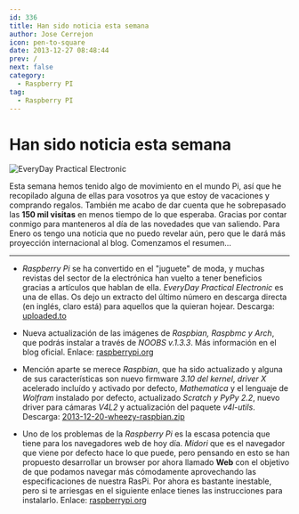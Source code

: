 ```yaml
---
id: 336
title: Han sido noticia esta semana
author: Jose Cerrejon
icon: pen-to-square
date: 2013-12-27 08:48:44
prev: /
next: false
category:
  - Raspberry PI
tag:
  - Raspberry PI
---
```


# Han sido noticia esta semana

![EveryDay Practical Electronic](/images/2013/12/every_day.jpg)

Esta semana hemos tenido algo de movimiento en el mundo Pi, así que he recopilado alguna de ellas para vosotros ya que estoy de vacaciones y comprando regalos. También me acabo de dar cuenta que he sobrepasado las **150 mil visitas** en menos tiempo de lo que esperaba. Gracias por contar conmigo para manteneros al día de las novedades que van saliendo. Para Enero os tengo una noticia que no puedo revelar aún, pero que le dará más proyección internacional al blog. Comenzamos el resumen…

- - -
* *Raspberry Pi* se ha convertido en el "juguete" de moda, y muchas revistas del sector de la electrónica han vuelto a tener beneficios gracias a artículos que hablan de ella. *EveryDay Practical Electronic* es una de ellas. Os dejo un extracto del último número en descarga directa (en inglés, claro está) para aquellos que la quieran hojear. Descarga: [uploaded.to](http://ul.to/mp82zueo)

* Nueva actualización de las imágenes de *Raspbian, Raspbmc y Arch*, que podrás instalar a través de *NOOBS v.1.3.3*. Más información en el blog oficial. Enlace: [raspberrypi.org](http://www.raspberrypi.org/archives/5580)

* Mención aparte se merece *Raspbian*, que ha sido actualizado y alguna de sus características son nuevo firmware *3.10 del kernel*, *driver X* acelerado incluído y activado por defecto, *Mathematica* y el lenguaje de *Wolfram* instalado por defecto,
actualizado *Scratch y PyPy 2.2*, nuevo driver para cámaras *V4L2* y actualización del paquete *v4l-utils*. Descarga: [2013-12-20-wheezy-raspbian.zip](http://downloads.raspberrypi.org/raspbian_latest)

* Uno de los problemas de la *Raspberry Pi* es la escasa potencia que tiene para los navegadores web de hoy día. *Midori* que es el navegador que viene por defecto hace lo que puede, pero pensando en esto se han propuesto desarrollar un browser por ahora llamado **Web** con el objetivo de que podamos navegar más cómodamente aprovechando las especificaciones de nuestra RasPi. Por ahora es bastante inestable, pero si te arriesgas en el siguiente enlace tienes las instrucciones para instalarlo. Enlace: [raspberrypi.org](http://www.raspberrypi.org/archives/5535)